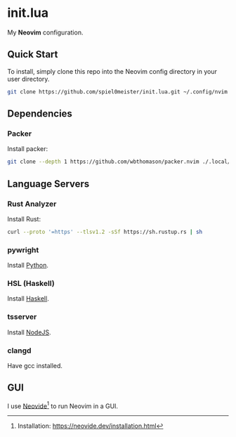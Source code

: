 # init.lua

My **Neovim** configuration.

## Quick Start
To install, simply clone this repo into the Neovim config directory in your user directory.

```bash
git clone https://github.com/spiel0meister/init.lua.git ~/.config/nvim # optionally, you can add the DEPTH flag to specify the depth of the cloning
```

## Dependencies

### Packer

Install packer:
```bash
git clone --depth 1 https://github.com/wbthomason/packer.nvim ./.local/share/nvim/site/pack/packer/start/packer.nvim
```

## Language Servers

### Rust Analyzer

Install Rust:
```bash
curl --proto '=https' --tlsv1.2 -sSf https://sh.rustup.rs | sh
```

### pywright

Install [Python](https://www.python.org/).

### HSL (Haskell)

Install [Haskell](https://www.haskell.org/ghcup/).

### tsserver

Install [NodeJS](https://nodejs.org/en/download/package-manager).

### clangd

Have gcc installed.

## GUI

I use [Neovide](https://github.com/neovide/neovide)[^1] to run Neovim in a GUI.

[^1]: Installation: <https://neovide.dev/installation.html>
